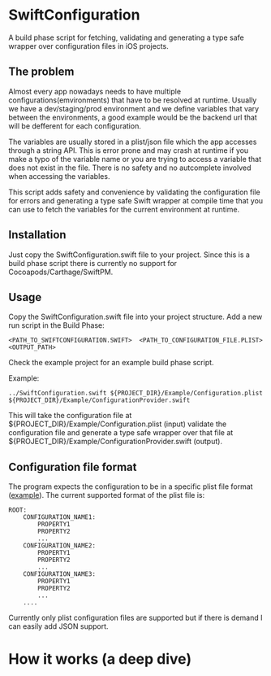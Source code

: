# SwiftConfiguration

A build phase script for fetching, validating and generating a type safe wrapper over configuration files in iOS projects.

## The problem
Almost every app nowadays needs to have multiple configurations(emvironments) that have to be resolved at runtime. Usually we have a dev/staging/prod environment and we define variables that vary between the environments, a good example would be the backend url that will be defferent for each configuration.

The variables are usually stored in a plist/json file which the app accesses through a string API. This is error prone and may crash at runtime if you make a typo of the variable name or you are trying to access a variable that does not exist in the file. There is no safety and no autcomplete involved when accessing the variables.

This script adds safety and convenience by validating the configuration file for errors and generating a type safe Swift wrapper at compile time that you can use to fetch the variables for the current environment at runtime.

## Installation

Just copy the SwiftConfiguration.swift file to your project. Since this is a build phase script there is currently no support for Cocoapods/Carthage/SwiftPM. 

## Usage

Copy the SwiftConfiguration.swift file into your project structure.
Add a new run script in the Build Phase:
```
<PATH_TO_SWIFTCONFIGURATION.SWIFT>  <PATH_TO_CONFIGURATION_FILE.PLIST> <OUTPUT_PATH>
```

Check the example project for an example build phase script.

Example:
```
../SwiftConfiguration.swift ${PROJECT_DIR}/Example/Configuration.plist ${PROJECT_DIR}/Example/ConfigurationProvider.swift
```

This will take the configuration file at ${PROJECT_DIR}/Example/Configuration.plist (input) validate the configuration file and generate a type safe wrapper over that file at ${PROJECT_DIR}/Example/ConfigurationProvider.swift (output).

## Configuration file format

The program expects the configuration to be in a specific plist file format ([example](Example/Example/Configuration.plist)).
The current supported format of the plist file is:
```
ROOT:
    CONFIGURATION_NAME1:
        PROPERTY1
        PROPERTY2
        ...
    CONFIGURATION_NAME2:
        PROPERTY1
        PROPERTY2
        ...
    CONFIGURATION_NAME3:
        PROPERTY1
        PROPERTY2
        ...
    ....
```

Currently only plist configuration files are supported but if there is demand I can easily add JSON support.

# How it works (a deep dive)
